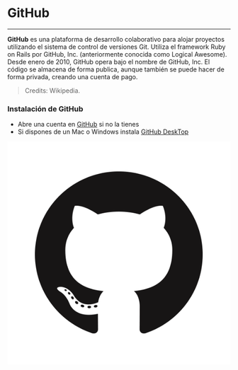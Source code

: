 # GitHub

---

**GitHub** es una plataforma de desarrollo colaborativo para alojar proyectos utilizando el sistema de control de versiones Git. Utiliza el framework Ruby on Rails por GitHub, Inc. \(anteriormente conocida como Logical Awesome\). Desde enero de 2010, GitHub opera bajo el nombre de GitHub, Inc. El código se almacena de forma publica, aunque también se puede hacer de forma privada, creando una cuenta de pago.

> Credits: Wikipedia.

### Instalación de GitHub

* Abre una cuenta en [GitHub](https://help.github.com/articles/set-up-git) si no la tienes
* Si dispones de un Mac o Windows instala [GitHub DeskTop](https://desktop.github.com/)

![](/assets/github.png)

